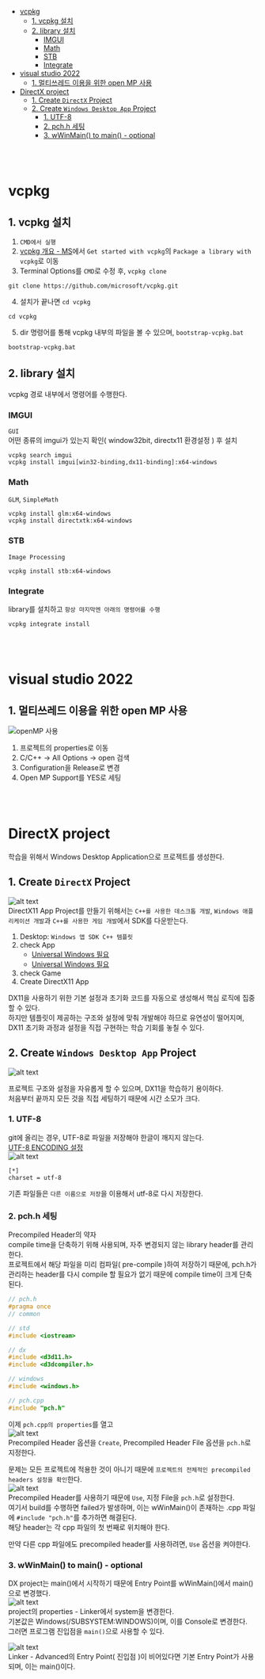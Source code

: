 - [vcpkg](#vcpkg)
  - [1. vcpkg 설치](#1-vcpkg-설치)
  - [2. library 설치](#2-library-설치)
    - [IMGUI](#imgui)
    - [Math](#math)
    - [STB](#stb)
    - [Integrate](#integrate)
- [visual studio 2022](#visual-studio-2022)
  - [1. 멀티쓰레드 이용을 위한 open MP 사용](#1-멀티쓰레드-이용을-위한-open-mp-사용)
- [DirectX project](#directx-project)
  - [1. Create `DirectX` Project](#1-create-directx-project)
  - [2. Create `Windows Desktop App` Project](#2-create-windows-desktop-app-project)
    - [1. UTF-8](#1-utf-8)
    - [2. pch.h 세팅](#2-pchh-세팅)
    - [3. wWinMain() to main() - optional](#3-wwinmain-to-main---optional)

<br><br>

# vcpkg
## 1. vcpkg 설치
1. `CMD에서 실행`
2. [vcpkg 개요 - MS](https://learn.microsoft.com/en-us/vcpkg/get_started/overview#get-started-with-vcpkg)에서 `Get started with vcpkg`의 `Package a library with vcpkg`로 이동
3. Terminal Options를 `CMD`로 수정 후, `vcpkg clone`
```
git clone https://github.com/microsoft/vcpkg.git
```
4. 설치가 끝나면 `cd vcpkg`
```
cd vcpkg
```
5. dir 명령어를 통해 vcpkg 내부의 파일을 볼 수 있으며, `bootstrap-vcpkg.bat`
```
bootstrap-vcpkg.bat
```

## 2. library 설치
vcpkg 경로 내부에서 명령어를 수행한다.   
### IMGUI
`GUI`   
어떤 종류의 imgui가 있는지 확인( window32bit, directx11 환경설정 ) 후 설치   
```
vcpkg search imgui
vcpkg install imgui[win32-binding,dx11-binding]:x64-windows
```
### Math
`GLM`, `SimpleMath`
```
vcpkg install glm:x64-windows
vcpkg install directxtk:x64-windows
```
### STB
`Image Processing`   
```
vcpkg install stb:x64-windows
```

### Integrate
library를 설치하고 `항상 마지막엔 아래의 명령어를 수행`   
```
vcpkg integrate install
```

<br><br>

# visual studio 2022

## 1. 멀티쓰레드 이용을 위한 open MP 사용
![openMP 사용](Images/openMP.png)   

1. 프로젝트의 properties로 이동
2. C/C++ -> All Options -> open 검색
3. Configuration을 Release로 변경
4. Open MP Support를 YES로 세팅

<br><br>

# DirectX project
학습을 위해서 Windows Desktop Application으로 프로젝트를 생성한다.   

## 1. Create `DirectX` Project
![alt text](Images/create_DX3Dproj.png)   
DirectX11 App Project를 만들기 위해서는 `C++를 사용한 데스크톱 개발`, `Windows 애플리케이션 개발`과 `C++를 사용한 게임 개발`에서 SDK를 다운받는다.   
1. Desktop: `Windows 앱 SDK C++ 템플릿`
2. check App
   - [Universal Windows 필요](https://learn.microsoft.com/en-us/windows/uwp/gaming/user-interface#choosing-a-template)
   - [Universal Windows 필요](https://github.com/microsoft/DirectXTK/wiki/The-basic-game-loop#setup)
3. check Game
4. Create DirectX11 App

DX11을 사용하기 위한 기본 설정과 초기화 코드를 자동으로 생성해서 핵심 로직에 집중할 수 있다.   
하지만 템플릿이 제공하는 구조와 설정에 맞춰 개발해야 하므로 유연성이 떨어지며, DX11 초기화 과정과 설정을 직접 구현하는 학습 기회를 놓칠 수 있다.   

## 2. Create `Windows Desktop App` Project
![alt text](Images/create_WDA.png)   

프로젝트 구조와 설정을 자유롭게 할 수 있으며, DX11을 학습하기 용이하다.   
처음부터 끝까지 모든 것을 직접 세팅하기 때문에 시간 소모가 크다.   

### 1. UTF-8
git에 올리는 경우, UTF-8로 파일을 저장해야 한글이 깨지지 않는다.   
[UTF-8 ENCODING 설정](https://artiper.tistory.com/204)   
![alt text](Images/UTF_8.png)   
```
[*]
charset = utf-8
```
기존 파일들은 `다른 이름으로 저장`을 이용해서 utf-8로 다시 저장한다.   

### 2. pch.h 세팅
Precompiled Header의 약자   
compile time을 단축하기 위해 사용되며, 자주 변경되지 않는 library header를 관리한다.   
프로젝트에서 해당 파일을 미리 컴파일( pre-compile )하여 저장하기 때문에, pch.h가 관리하는 header를 다시 compile 할 필요가 없기 때문에 compile time이 크게 단축된다.   
```cpp
// pch.h
#pragma once
// common

// std
#include <iostream>

// dx
#include <d3d11.h>
#include <d3dcompiler.h>

// windows
#include <windows.h>
```
```cpp
// pch.cpp
#include "pch.h"
```
이제 `pch.cpp의 properties`를 열고   
![alt text](Images/pch_cpp.png)   
Precompiled Header 옵션을 `Create`, Precompiled Header File 옵션을 `pch.h`로 지정한다.   

문제는 모든 프로젝트에 적용한 것이 아니기 때문에 `프로젝트의 전체적인 precompiled headers 설정을 확인`한다.   
![alt text](Images/project_precompiled.png)   
Precompiled Header를 사용하기 때문에 `Use`, 지정 File을 `pch.h`로 설정한다.   
여기서 build를 수행하면 failed가 발생하며, 이는 wWinMain()이 존재하는 .cpp 파일에 `#include "pch.h"`를 추가하면 해결된다.   
해당 header는 각 cpp 파일의 첫 번째로 위치해야 한다.   

만약 다른 cpp 파일에도 precompiled header를 사용하려면, `Use` 옵션을 켜야한다.   

### 3. wWinMain() to main() - optional
DX project는 main()에서 시작하기 때문에 Entry Point를 wWinMain()에서 main()으로 변경했다.   
![alt text](Images/subsystem_main.png)   
project의 properties - Linker에서 system을 변경한다.   
기본값은 Windows(/SUBSYSTEM:WINDOWS)이며, 이를 Console로 변경한다.   
그러면 프로그램 진입점을 `main()`으로 사용할 수 있다.   

![alt text](Images/Entry_point.png)   
Linker - Advanced의 Entry Point( 진입점 )이 비어있다면 기본 Entry Point가 사용되며, 이는 main()이다.   